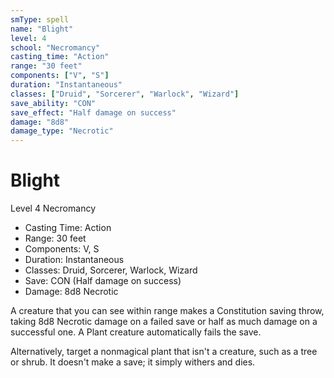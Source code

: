 ```yaml
---
smType: spell
name: "Blight"
level: 4
school: "Necromancy"
casting_time: "Action"
range: "30 feet"
components: ["V", "S"]
duration: "Instantaneous"
classes: ["Druid", "Sorcerer", "Warlock", "Wizard"]
save_ability: "CON"
save_effect: "Half damage on success"
damage: "8d8"
damage_type: "Necrotic"
---
```


# Blight
Level 4 Necromancy

- Casting Time: Action
- Range: 30 feet
- Components: V, S
- Duration: Instantaneous
- Classes: Druid, Sorcerer, Warlock, Wizard
- Save: CON (Half damage on success)
- Damage: 8d8 Necrotic

A creature that you can see within range makes a Constitution saving throw, taking 8d8 Necrotic damage on a failed save or half as much damage on a successful one. A Plant creature automatically fails the save.

Alternatively, target a nonmagical plant that isn't a creature, such as a tree or shrub. It doesn't make a save; it simply withers and dies.
